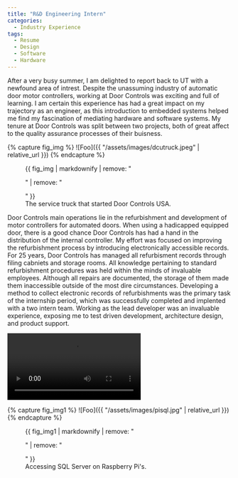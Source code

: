 ```yaml
---
title: "R&D Engineering Intern"
categories:
  - Industry Experience
tags:
  - Resume
  - Design
  - Software
  - Hardware
---
```


  After a very busy summer, I am delighted to report back to UT with a newfound area of intrest. Despite the unassuming industry of automatic door motor controllers, working at Door
 Controls was exciting and full of learning. I am certain this experience has had a great impact on my trajectory as an engineer, as this introduction to embedded systems helped me find
 my fascination of mediating hardware and software systems. My tenure at Door Controls was split between two projects, both of great affect to the quality assurance processes of their buisness.
 
{% capture fig_img %}
![Foo]({{ "/assets/images/dcutruck.jpeg" | relative_url }})
{% endcapture %}

<figure>
  {{ fig_img | markdownify | remove: "<p>" | remove: "</p>" }}
  <figcaption>The service truck that started Door Controls USA.</figcaption>
</figure>
 
 
Door Controls main operations lie in the refurbishment and development of motor controllers for automated doors. When using a hadicapped equipped door, there is a good chance Door Controls has had a
 hand in the distribution of the internal controller. My effort was focused on improving the refurbishment process by introducing electronically accessible records. For 25 years, Door Controls 
 has managed all refurbisment records through filing cabniets and storage rooms. All knowledge pertaining to standard refurbishment procedures was held within the minds of invaluable employees.
Although all repairs are documented, the storage of them made them inaccessible outside of the most dire circumstances. Developing a method to collect electronic records of refurbishments was the primary task
of the internship period, which was successfully completed and implented with a two intern team. Working as the lead developer was an invaluable experience, exposing me to test driven development, architecture design,
 and product support.
 
 ![Calibration cylinder](/assets/images/PythonGui.mp4)

{% capture fig_img1 %}
![Foo]({{ "/assets/images/pisql.jpg" | relative_url }})
{% endcapture %}

<figure>
  {{ fig_img1 | markdownify | remove: "<p>" | remove: "</p>" }}
  <figcaption>Accessing SQL Server on Raspberry Pi's.</figcaption>
</figure>